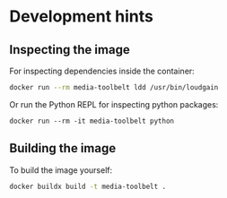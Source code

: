 # Development hints

## Inspecting the image

For inspecting dependencies inside the container:

```bash
docker run --rm media-toolbelt ldd /usr/bin/loudgain
```

Or run the Python REPL for inspecting python packages:

```
docker run --rm -it media-toolbelt python
```

## Building the image

To build the image yourself:

```bash
docker buildx build -t media-toolbelt .
```
